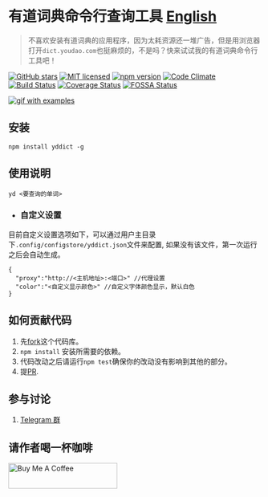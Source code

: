 # 有道词典命令行查询工具 [English](./README_en.md)

>不喜欢安装有道词典的应用程序，因为太耗资源还一堆广告，但是用浏览器打开`dict.youdao.com`也挺麻烦的，不是吗？快来试试我的有道词典命令行工具吧！

[![GitHub stars](https://img.shields.io/github/stars/kenshinji/yddict.svg?style=plastic)](https://github.com/kenshinji/yddict/stargazers)
[![MIT licensed](https://img.shields.io/badge/license-MIT-blue.svg)](https://github.com/kenshinji/yddict/blob/master/LICENSE.txt)
[![npm version](https://badge.fury.io/js/yddict.svg)](https://badge.fury.io/js/yddict)
[![Code Climate](https://codeclimate.com/github/kenshinji/yddict/badges/gpa.svg)](https://codeclimate.com/github/kenshinji/yddict)
[![Build Status](https://travis-ci.org/kenshinji/yddict.svg?branch=master)](https://travis-ci.org/kenshinji/yddict)
[![Coverage Status](https://coveralls.io/repos/github/kenshinji/yddict/badge.svg?branch=master)](https://coveralls.io/github/kenshinji/yddict?branch=master)
[![FOSSA Status](https://app.fossa.io/api/projects/git%2Bgithub.com%2Fkenshinji%2Fyddict.svg?type=shield)](https://app.fossa.io/projects/git%2Bgithub.com%2Fkenshinji%2Fyddict?ref=badge_shield)

[![gif with examples][examples-link]][examples-link]

## 安装

    npm install yddict -g

## 使用说明

    yd <要查询的单词>

 - ### 自定义设置
  目前自定义设置选项如下，可以通过用户主目录下`.config/configstore/yddict.json`文件来配置, 如果没有该文件，第一次运行之后会自动生成。

    {
      "proxy":"http://<主机地址>:<端口>" //代理设置
      "color":"<自定义显示颜色>" //自定义字体颜色显示，默认白色
    }

## 如何贡献代码
1. 先[fork](https://www.zhihu.com/question/20431718)这个代码库。
2. `npm install` 安装所需要的依赖。
3. 代码改动之后请运行`npm test`确保你的改动没有影响到其他的部分。
4. 提[PR](https://www.zhihu.com/question/21682976).

## 参与讨论

 1.  [Telegram 群](https://t.me/yddict)

[examples-link]:   https://raw.githubusercontent.com/kenshinji/yddict/master/example.gif

## 请作者喝一杯咖啡
<a href="https://www.buymeacoffee.com/kenshinji" target="_blank"><img src="https://cdn.buymeacoffee.com/buttons/arial-violet.png" alt="Buy Me A Coffee" style="height: 51px !important;width: 217px !important;" ></a>
